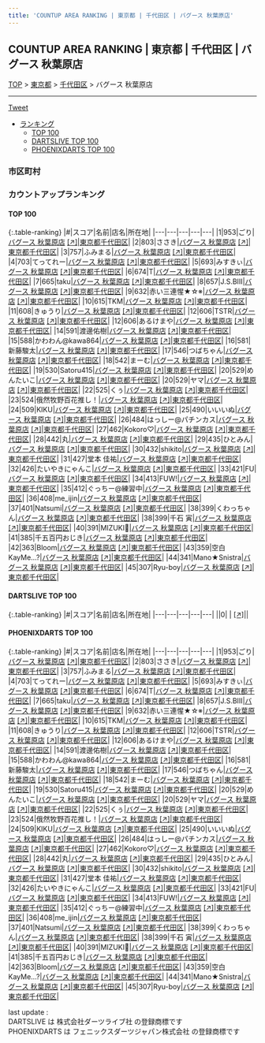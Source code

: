```yaml
---
title: 'COUNTUP AREA RANKING | 東京都 | 千代田区 | バグース 秋葉原店'
---
```

## COUNTUP AREA RANKING | 東京都 | 千代田区 | バグース 秋葉原店

[TOP](/darts/rank/) > [東京都](/darts/rank/東京都/) > [千代田区](/darts/rank/東京都/千代田区/) > バグース 秋葉原店

___

<a href="https://twitter.com/share?ref_src=twsrc%5Etfw" data-text="COUNTUP AREA RANKING | 東京都千代田区バグース 秋葉原店" class="twitter-share-button" data-hashtags="DARTSLIVE,PHOENIXDARTS,darts,ダーツ" data-show-count="false">Tweet</a>

* [ランキング](#カウントアップランキング)
    * [TOP 100](#top-100)
    * [DARTSLIVE TOP 100](#dartslive-top-100)
    * [PHOENIXDARTS TOP 100](#phoenixdarts-top-100)

### 市区町村

<ul>

</ul>

### カウントアップランキング

#### TOP 100



{:.table-ranking}
|#|スコア|名前|店名|所在地|
|---|---|---|---|---|
|1|953|<span class="rank-name-pd">ごり</span>|<a href="/darts/rank/shops/9808.html">バグース 秋葉原店</a> <a href="https://vs.phoenixdarts.com/jp/shop/shopDetailInfo/s_9808?s_seq=9808">[↗]</a>|<a href="/darts/rank/東京都/千代田区">東京都千代田区</a>|
|2|803|<span class="rank-name-pd">ささき</span>|<a href="/darts/rank/shops/9808.html">バグース 秋葉原店</a> <a href="https://vs.phoenixdarts.com/jp/shop/shopDetailInfo/s_9808?s_seq=9808">[↗]</a>|<a href="/darts/rank/東京都/千代田区">東京都千代田区</a>|
|3|757|<span class="rank-name-pd">ふみまる</span>|<a href="/darts/rank/shops/9808.html">バグース 秋葉原店</a> <a href="https://vs.phoenixdarts.com/jp/shop/shopDetailInfo/s_9808?s_seq=9808">[↗]</a>|<a href="/darts/rank/東京都/千代田区">東京都千代田区</a>|
|4|703|<span class="rank-name-pd">てってれー</span>|<a href="/darts/rank/shops/9808.html">バグース 秋葉原店</a> <a href="https://vs.phoenixdarts.com/jp/shop/shopDetailInfo/s_9808?s_seq=9808">[↗]</a>|<a href="/darts/rank/東京都/千代田区">東京都千代田区</a>|
|5|693|<span class="rank-name-pd">みすきぃ</span>|<a href="/darts/rank/shops/9808.html">バグース 秋葉原店</a> <a href="https://vs.phoenixdarts.com/jp/shop/shopDetailInfo/s_9808?s_seq=9808">[↗]</a>|<a href="/darts/rank/東京都/千代田区">東京都千代田区</a>|
|6|674|<span class="rank-name-pd">T</span>|<a href="/darts/rank/shops/9808.html">バグース 秋葉原店</a> <a href="https://vs.phoenixdarts.com/jp/shop/shopDetailInfo/s_9808?s_seq=9808">[↗]</a>|<a href="/darts/rank/東京都/千代田区">東京都千代田区</a>|
|7|665|<span class="rank-name-pd">taku</span>|<a href="/darts/rank/shops/9808.html">バグース 秋葉原店</a> <a href="https://vs.phoenixdarts.com/jp/shop/shopDetailInfo/s_9808?s_seq=9808">[↗]</a>|<a href="/darts/rank/東京都/千代田区">東京都千代田区</a>|
|8|657|<span class="rank-name-pd">J.S.BⅢ</span>|<a href="/darts/rank/shops/9808.html">バグース 秋葉原店</a> <a href="https://vs.phoenixdarts.com/jp/shop/shopDetailInfo/s_9808?s_seq=9808">[↗]</a>|<a href="/darts/rank/東京都/千代田区">東京都千代田区</a>|
|9|632|<span class="rank-name-pd">赤い三連惺★☆※</span>|<a href="/darts/rank/shops/9808.html">バグース 秋葉原店</a> <a href="https://vs.phoenixdarts.com/jp/shop/shopDetailInfo/s_9808?s_seq=9808">[↗]</a>|<a href="/darts/rank/東京都/千代田区">東京都千代田区</a>|
|10|615|<span class="rank-name-pd">TKM</span>|<a href="/darts/rank/shops/9808.html">バグース 秋葉原店</a> <a href="https://vs.phoenixdarts.com/jp/shop/shopDetailInfo/s_9808?s_seq=9808">[↗]</a>|<a href="/darts/rank/東京都/千代田区">東京都千代田区</a>|
|11|608|<span class="rank-name-pd">きゅうり</span>|<a href="/darts/rank/shops/9808.html">バグース 秋葉原店</a> <a href="https://vs.phoenixdarts.com/jp/shop/shopDetailInfo/s_9808?s_seq=9808">[↗]</a>|<a href="/darts/rank/東京都/千代田区">東京都千代田区</a>|
|12|606|<span class="rank-name-pd">TSTR</span>|<a href="/darts/rank/shops/9808.html">バグース 秋葉原店</a> <a href="https://vs.phoenixdarts.com/jp/shop/shopDetailInfo/s_9808?s_seq=9808">[↗]</a>|<a href="/darts/rank/東京都/千代田区">東京都千代田区</a>|
|12|606|<span class="rank-name-pd">あるけまや</span>|<a href="/darts/rank/shops/9808.html">バグース 秋葉原店</a> <a href="https://vs.phoenixdarts.com/jp/shop/shopDetailInfo/s_9808?s_seq=9808">[↗]</a>|<a href="/darts/rank/東京都/千代田区">東京都千代田区</a>|
|14|591|<span class="rank-name-pd">渡邊佑樹</span>|<a href="/darts/rank/shops/9808.html">バグース 秋葉原店</a> <a href="https://vs.phoenixdarts.com/jp/shop/shopDetailInfo/s_9808?s_seq=9808">[↗]</a>|<a href="/darts/rank/東京都/千代田区">東京都千代田区</a>|
|15|588|<span class="rank-name-pd">かわわん@kawa864</span>|<a href="/darts/rank/shops/9808.html">バグース 秋葉原店</a> <a href="https://vs.phoenixdarts.com/jp/shop/shopDetailInfo/s_9808?s_seq=9808">[↗]</a>|<a href="/darts/rank/東京都/千代田区">東京都千代田区</a>|
|16|581|<span class="rank-name-pd">新藤駿太</span>|<a href="/darts/rank/shops/9808.html">バグース 秋葉原店</a> <a href="https://vs.phoenixdarts.com/jp/shop/shopDetailInfo/s_9808?s_seq=9808">[↗]</a>|<a href="/darts/rank/東京都/千代田区">東京都千代田区</a>|
|17|546|<span class="rank-name-pd">つばちゃん</span>|<a href="/darts/rank/shops/9808.html">バグース 秋葉原店</a> <a href="https://vs.phoenixdarts.com/jp/shop/shopDetailInfo/s_9808?s_seq=9808">[↗]</a>|<a href="/darts/rank/東京都/千代田区">東京都千代田区</a>|
|18|542|<span class="rank-name-pd">まーむ</span>|<a href="/darts/rank/shops/9808.html">バグース 秋葉原店</a> <a href="https://vs.phoenixdarts.com/jp/shop/shopDetailInfo/s_9808?s_seq=9808">[↗]</a>|<a href="/darts/rank/東京都/千代田区">東京都千代田区</a>|
|19|530|<span class="rank-name-pd">Satoru415</span>|<a href="/darts/rank/shops/9808.html">バグース 秋葉原店</a> <a href="https://vs.phoenixdarts.com/jp/shop/shopDetailInfo/s_9808?s_seq=9808">[↗]</a>|<a href="/darts/rank/東京都/千代田区">東京都千代田区</a>|
|20|529|<span class="rank-name-pd">めんたいこ</span>|<a href="/darts/rank/shops/9808.html">バグース 秋葉原店</a> <a href="https://vs.phoenixdarts.com/jp/shop/shopDetailInfo/s_9808?s_seq=9808">[↗]</a>|<a href="/darts/rank/東京都/千代田区">東京都千代田区</a>|
|20|529|<span class="rank-name-pd">ヤマ</span>|<a href="/darts/rank/shops/9808.html">バグース 秋葉原店</a> <a href="https://vs.phoenixdarts.com/jp/shop/shopDetailInfo/s_9808?s_seq=9808">[↗]</a>|<a href="/darts/rank/東京都/千代田区">東京都千代田区</a>|
|22|525|<span class="rank-name-pd">くぅ</span>|<a href="/darts/rank/shops/9808.html">バグース 秋葉原店</a> <a href="https://vs.phoenixdarts.com/jp/shop/shopDetailInfo/s_9808?s_seq=9808">[↗]</a>|<a href="/darts/rank/東京都/千代田区">東京都千代田区</a>|
|23|524|<span class="rank-name-pd">俄然牧野百花推し！</span>|<a href="/darts/rank/shops/9808.html">バグース 秋葉原店</a> <a href="https://vs.phoenixdarts.com/jp/shop/shopDetailInfo/s_9808?s_seq=9808">[↗]</a>|<a href="/darts/rank/東京都/千代田区">東京都千代田区</a>|
|24|509|<span class="rank-name-pd">KIKU</span>|<a href="/darts/rank/shops/9808.html">バグース 秋葉原店</a> <a href="https://vs.phoenixdarts.com/jp/shop/shopDetailInfo/s_9808?s_seq=9808">[↗]</a>|<a href="/darts/rank/東京都/千代田区">東京都千代田区</a>|
|25|490|<span class="rank-name-pd">いいいぬ</span>|<a href="/darts/rank/shops/9808.html">バグース 秋葉原店</a> <a href="https://vs.phoenixdarts.com/jp/shop/shopDetailInfo/s_9808?s_seq=9808">[↗]</a>|<a href="/darts/rank/東京都/千代田区">東京都千代田区</a>|
|26|484|<span class="rank-name-pd">はっしー@パチンカス</span>|<a href="/darts/rank/shops/9808.html">バグース 秋葉原店</a> <a href="https://vs.phoenixdarts.com/jp/shop/shopDetailInfo/s_9808?s_seq=9808">[↗]</a>|<a href="/darts/rank/東京都/千代田区">東京都千代田区</a>|
|27|462|<span class="rank-name-pd">Kokoro♡</span>|<a href="/darts/rank/shops/9808.html">バグース 秋葉原店</a> <a href="https://vs.phoenixdarts.com/jp/shop/shopDetailInfo/s_9808?s_seq=9808">[↗]</a>|<a href="/darts/rank/東京都/千代田区">東京都千代田区</a>|
|28|442|<span class="rank-name-pd">丸</span>|<a href="/darts/rank/shops/9808.html">バグース 秋葉原店</a> <a href="https://vs.phoenixdarts.com/jp/shop/shopDetailInfo/s_9808?s_seq=9808">[↗]</a>|<a href="/darts/rank/東京都/千代田区">東京都千代田区</a>|
|29|435|<span class="rank-name-pd">ひとみん</span>|<a href="/darts/rank/shops/9808.html">バグース 秋葉原店</a> <a href="https://vs.phoenixdarts.com/jp/shop/shopDetailInfo/s_9808?s_seq=9808">[↗]</a>|<a href="/darts/rank/東京都/千代田区">東京都千代田区</a>|
|30|432|<span class="rank-name-pd">shikito</span>|<a href="/darts/rank/shops/9808.html">バグース 秋葉原店</a> <a href="https://vs.phoenixdarts.com/jp/shop/shopDetailInfo/s_9808?s_seq=9808">[↗]</a>|<a href="/darts/rank/東京都/千代田区">東京都千代田区</a>|
|31|427|<span class="rank-name-pd"><span class="pro-icon-pd"></span>堂本 佳祐</span>|<a href="/darts/rank/shops/9808.html">バグース 秋葉原店</a> <a href="https://vs.phoenixdarts.com/jp/shop/shopDetailInfo/s_9808?s_seq=9808">[↗]</a>|<a href="/darts/rank/東京都/千代田区">東京都千代田区</a>|
|32|426|<span class="rank-name-pd">たいやきにゃんこ</span>|<a href="/darts/rank/shops/9808.html">バグース 秋葉原店</a> <a href="https://vs.phoenixdarts.com/jp/shop/shopDetailInfo/s_9808?s_seq=9808">[↗]</a>|<a href="/darts/rank/東京都/千代田区">東京都千代田区</a>|
|33|421|<span class="rank-name-pd">FU</span>|<a href="/darts/rank/shops/9808.html">バグース 秋葉原店</a> <a href="https://vs.phoenixdarts.com/jp/shop/shopDetailInfo/s_9808?s_seq=9808">[↗]</a>|<a href="/darts/rank/東京都/千代田区">東京都千代田区</a>|
|34|413|<span class="rank-name-pd">FUW!</span>|<a href="/darts/rank/shops/9808.html">バグース 秋葉原店</a> <a href="https://vs.phoenixdarts.com/jp/shop/shopDetailInfo/s_9808?s_seq=9808">[↗]</a>|<a href="/darts/rank/東京都/千代田区">東京都千代田区</a>|
|35|412|<span class="rank-name-pd">ぐっちー@練習中</span>|<a href="/darts/rank/shops/9808.html">バグース 秋葉原店</a> <a href="https://vs.phoenixdarts.com/jp/shop/shopDetailInfo/s_9808?s_seq=9808">[↗]</a>|<a href="/darts/rank/東京都/千代田区">東京都千代田区</a>|
|36|408|<span class="rank-name-pd">me_ijin</span>|<a href="/darts/rank/shops/9808.html">バグース 秋葉原店</a> <a href="https://vs.phoenixdarts.com/jp/shop/shopDetailInfo/s_9808?s_seq=9808">[↗]</a>|<a href="/darts/rank/東京都/千代田区">東京都千代田区</a>|
|37|401|<span class="rank-name-pd">Natsumi</span>|<a href="/darts/rank/shops/9808.html">バグース 秋葉原店</a> <a href="https://vs.phoenixdarts.com/jp/shop/shopDetailInfo/s_9808?s_seq=9808">[↗]</a>|<a href="/darts/rank/東京都/千代田区">東京都千代田区</a>|
|38|399|<span class="rank-name-pd">くわっちゃん</span>|<a href="/darts/rank/shops/9808.html">バグース 秋葉原店</a> <a href="https://vs.phoenixdarts.com/jp/shop/shopDetailInfo/s_9808?s_seq=9808">[↗]</a>|<a href="/darts/rank/東京都/千代田区">東京都千代田区</a>|
|38|399|<span class="rank-name-pd">千石 寅</span>|<a href="/darts/rank/shops/9808.html">バグース 秋葉原店</a> <a href="https://vs.phoenixdarts.com/jp/shop/shopDetailInfo/s_9808?s_seq=9808">[↗]</a>|<a href="/darts/rank/東京都/千代田区">東京都千代田区</a>|
|40|391|<span class="rank-name-pd">MIZUKI💜</span>|<a href="/darts/rank/shops/9808.html">バグース 秋葉原店</a> <a href="https://vs.phoenixdarts.com/jp/shop/shopDetailInfo/s_9808?s_seq=9808">[↗]</a>|<a href="/darts/rank/東京都/千代田区">東京都千代田区</a>|
|41|385|<span class="rank-name-pd">千五百円おじき</span>|<a href="/darts/rank/shops/9808.html">バグース 秋葉原店</a> <a href="https://vs.phoenixdarts.com/jp/shop/shopDetailInfo/s_9808?s_seq=9808">[↗]</a>|<a href="/darts/rank/東京都/千代田区">東京都千代田区</a>|
|42|363|<span class="rank-name-pd">Bloom</span>|<a href="/darts/rank/shops/9808.html">バグース 秋葉原店</a> <a href="https://vs.phoenixdarts.com/jp/shop/shopDetailInfo/s_9808?s_seq=9808">[↗]</a>|<a href="/darts/rank/東京都/千代田区">東京都千代田区</a>|
|43|359|<span class="rank-name-pd">空白KayMe...?</span>|<a href="/darts/rank/shops/9808.html">バグース 秋葉原店</a> <a href="https://vs.phoenixdarts.com/jp/shop/shopDetailInfo/s_9808?s_seq=9808">[↗]</a>|<a href="/darts/rank/東京都/千代田区">東京都千代田区</a>|
|44|341|<span class="rank-name-pd">Mano★Snistra</span>|<a href="/darts/rank/shops/9808.html">バグース 秋葉原店</a> <a href="https://vs.phoenixdarts.com/jp/shop/shopDetailInfo/s_9808?s_seq=9808">[↗]</a>|<a href="/darts/rank/東京都/千代田区">東京都千代田区</a>|
|45|307|<span class="rank-name-pd">Ryu-boy</span>|<a href="/darts/rank/shops/9808.html">バグース 秋葉原店</a> <a href="https://vs.phoenixdarts.com/jp/shop/shopDetailInfo/s_9808?s_seq=9808">[↗]</a>|<a href="/darts/rank/東京都/千代田区">東京都千代田区</a>|


#### DARTSLIVE TOP 100



{:.table-ranking}
|#|スコア|名前|店名|所在地|
|---|---|---|---|---|
||0|<span class="rank-name-dl"> </span>|<a href="/darts/rank/shops/.html"></a> <a href="">[↗]</a>|<a href="/darts/rank//"></a>|


#### PHOENIXDARTS TOP 100



{:.table-ranking}
|#|スコア|名前|店名|所在地|
|---|---|---|---|---|
|1|953|<span class="rank-name-pd">ごり</span>|<a href="/darts/rank/shops/9808.html">バグース 秋葉原店</a> <a href="https://vs.phoenixdarts.com/jp/shop/shopDetailInfo/s_9808?s_seq=9808">[↗]</a>|<a href="/darts/rank/東京都/千代田区">東京都千代田区</a>|
|2|803|<span class="rank-name-pd">ささき</span>|<a href="/darts/rank/shops/9808.html">バグース 秋葉原店</a> <a href="https://vs.phoenixdarts.com/jp/shop/shopDetailInfo/s_9808?s_seq=9808">[↗]</a>|<a href="/darts/rank/東京都/千代田区">東京都千代田区</a>|
|3|757|<span class="rank-name-pd">ふみまる</span>|<a href="/darts/rank/shops/9808.html">バグース 秋葉原店</a> <a href="https://vs.phoenixdarts.com/jp/shop/shopDetailInfo/s_9808?s_seq=9808">[↗]</a>|<a href="/darts/rank/東京都/千代田区">東京都千代田区</a>|
|4|703|<span class="rank-name-pd">てってれー</span>|<a href="/darts/rank/shops/9808.html">バグース 秋葉原店</a> <a href="https://vs.phoenixdarts.com/jp/shop/shopDetailInfo/s_9808?s_seq=9808">[↗]</a>|<a href="/darts/rank/東京都/千代田区">東京都千代田区</a>|
|5|693|<span class="rank-name-pd">みすきぃ</span>|<a href="/darts/rank/shops/9808.html">バグース 秋葉原店</a> <a href="https://vs.phoenixdarts.com/jp/shop/shopDetailInfo/s_9808?s_seq=9808">[↗]</a>|<a href="/darts/rank/東京都/千代田区">東京都千代田区</a>|
|6|674|<span class="rank-name-pd">T</span>|<a href="/darts/rank/shops/9808.html">バグース 秋葉原店</a> <a href="https://vs.phoenixdarts.com/jp/shop/shopDetailInfo/s_9808?s_seq=9808">[↗]</a>|<a href="/darts/rank/東京都/千代田区">東京都千代田区</a>|
|7|665|<span class="rank-name-pd">taku</span>|<a href="/darts/rank/shops/9808.html">バグース 秋葉原店</a> <a href="https://vs.phoenixdarts.com/jp/shop/shopDetailInfo/s_9808?s_seq=9808">[↗]</a>|<a href="/darts/rank/東京都/千代田区">東京都千代田区</a>|
|8|657|<span class="rank-name-pd">J.S.BⅢ</span>|<a href="/darts/rank/shops/9808.html">バグース 秋葉原店</a> <a href="https://vs.phoenixdarts.com/jp/shop/shopDetailInfo/s_9808?s_seq=9808">[↗]</a>|<a href="/darts/rank/東京都/千代田区">東京都千代田区</a>|
|9|632|<span class="rank-name-pd">赤い三連惺★☆※</span>|<a href="/darts/rank/shops/9808.html">バグース 秋葉原店</a> <a href="https://vs.phoenixdarts.com/jp/shop/shopDetailInfo/s_9808?s_seq=9808">[↗]</a>|<a href="/darts/rank/東京都/千代田区">東京都千代田区</a>|
|10|615|<span class="rank-name-pd">TKM</span>|<a href="/darts/rank/shops/9808.html">バグース 秋葉原店</a> <a href="https://vs.phoenixdarts.com/jp/shop/shopDetailInfo/s_9808?s_seq=9808">[↗]</a>|<a href="/darts/rank/東京都/千代田区">東京都千代田区</a>|
|11|608|<span class="rank-name-pd">きゅうり</span>|<a href="/darts/rank/shops/9808.html">バグース 秋葉原店</a> <a href="https://vs.phoenixdarts.com/jp/shop/shopDetailInfo/s_9808?s_seq=9808">[↗]</a>|<a href="/darts/rank/東京都/千代田区">東京都千代田区</a>|
|12|606|<span class="rank-name-pd">TSTR</span>|<a href="/darts/rank/shops/9808.html">バグース 秋葉原店</a> <a href="https://vs.phoenixdarts.com/jp/shop/shopDetailInfo/s_9808?s_seq=9808">[↗]</a>|<a href="/darts/rank/東京都/千代田区">東京都千代田区</a>|
|12|606|<span class="rank-name-pd">あるけまや</span>|<a href="/darts/rank/shops/9808.html">バグース 秋葉原店</a> <a href="https://vs.phoenixdarts.com/jp/shop/shopDetailInfo/s_9808?s_seq=9808">[↗]</a>|<a href="/darts/rank/東京都/千代田区">東京都千代田区</a>|
|14|591|<span class="rank-name-pd">渡邊佑樹</span>|<a href="/darts/rank/shops/9808.html">バグース 秋葉原店</a> <a href="https://vs.phoenixdarts.com/jp/shop/shopDetailInfo/s_9808?s_seq=9808">[↗]</a>|<a href="/darts/rank/東京都/千代田区">東京都千代田区</a>|
|15|588|<span class="rank-name-pd">かわわん@kawa864</span>|<a href="/darts/rank/shops/9808.html">バグース 秋葉原店</a> <a href="https://vs.phoenixdarts.com/jp/shop/shopDetailInfo/s_9808?s_seq=9808">[↗]</a>|<a href="/darts/rank/東京都/千代田区">東京都千代田区</a>|
|16|581|<span class="rank-name-pd">新藤駿太</span>|<a href="/darts/rank/shops/9808.html">バグース 秋葉原店</a> <a href="https://vs.phoenixdarts.com/jp/shop/shopDetailInfo/s_9808?s_seq=9808">[↗]</a>|<a href="/darts/rank/東京都/千代田区">東京都千代田区</a>|
|17|546|<span class="rank-name-pd">つばちゃん</span>|<a href="/darts/rank/shops/9808.html">バグース 秋葉原店</a> <a href="https://vs.phoenixdarts.com/jp/shop/shopDetailInfo/s_9808?s_seq=9808">[↗]</a>|<a href="/darts/rank/東京都/千代田区">東京都千代田区</a>|
|18|542|<span class="rank-name-pd">まーむ</span>|<a href="/darts/rank/shops/9808.html">バグース 秋葉原店</a> <a href="https://vs.phoenixdarts.com/jp/shop/shopDetailInfo/s_9808?s_seq=9808">[↗]</a>|<a href="/darts/rank/東京都/千代田区">東京都千代田区</a>|
|19|530|<span class="rank-name-pd">Satoru415</span>|<a href="/darts/rank/shops/9808.html">バグース 秋葉原店</a> <a href="https://vs.phoenixdarts.com/jp/shop/shopDetailInfo/s_9808?s_seq=9808">[↗]</a>|<a href="/darts/rank/東京都/千代田区">東京都千代田区</a>|
|20|529|<span class="rank-name-pd">めんたいこ</span>|<a href="/darts/rank/shops/9808.html">バグース 秋葉原店</a> <a href="https://vs.phoenixdarts.com/jp/shop/shopDetailInfo/s_9808?s_seq=9808">[↗]</a>|<a href="/darts/rank/東京都/千代田区">東京都千代田区</a>|
|20|529|<span class="rank-name-pd">ヤマ</span>|<a href="/darts/rank/shops/9808.html">バグース 秋葉原店</a> <a href="https://vs.phoenixdarts.com/jp/shop/shopDetailInfo/s_9808?s_seq=9808">[↗]</a>|<a href="/darts/rank/東京都/千代田区">東京都千代田区</a>|
|22|525|<span class="rank-name-pd">くぅ</span>|<a href="/darts/rank/shops/9808.html">バグース 秋葉原店</a> <a href="https://vs.phoenixdarts.com/jp/shop/shopDetailInfo/s_9808?s_seq=9808">[↗]</a>|<a href="/darts/rank/東京都/千代田区">東京都千代田区</a>|
|23|524|<span class="rank-name-pd">俄然牧野百花推し！</span>|<a href="/darts/rank/shops/9808.html">バグース 秋葉原店</a> <a href="https://vs.phoenixdarts.com/jp/shop/shopDetailInfo/s_9808?s_seq=9808">[↗]</a>|<a href="/darts/rank/東京都/千代田区">東京都千代田区</a>|
|24|509|<span class="rank-name-pd">KIKU</span>|<a href="/darts/rank/shops/9808.html">バグース 秋葉原店</a> <a href="https://vs.phoenixdarts.com/jp/shop/shopDetailInfo/s_9808?s_seq=9808">[↗]</a>|<a href="/darts/rank/東京都/千代田区">東京都千代田区</a>|
|25|490|<span class="rank-name-pd">いいいぬ</span>|<a href="/darts/rank/shops/9808.html">バグース 秋葉原店</a> <a href="https://vs.phoenixdarts.com/jp/shop/shopDetailInfo/s_9808?s_seq=9808">[↗]</a>|<a href="/darts/rank/東京都/千代田区">東京都千代田区</a>|
|26|484|<span class="rank-name-pd">はっしー@パチンカス</span>|<a href="/darts/rank/shops/9808.html">バグース 秋葉原店</a> <a href="https://vs.phoenixdarts.com/jp/shop/shopDetailInfo/s_9808?s_seq=9808">[↗]</a>|<a href="/darts/rank/東京都/千代田区">東京都千代田区</a>|
|27|462|<span class="rank-name-pd">Kokoro♡</span>|<a href="/darts/rank/shops/9808.html">バグース 秋葉原店</a> <a href="https://vs.phoenixdarts.com/jp/shop/shopDetailInfo/s_9808?s_seq=9808">[↗]</a>|<a href="/darts/rank/東京都/千代田区">東京都千代田区</a>|
|28|442|<span class="rank-name-pd">丸</span>|<a href="/darts/rank/shops/9808.html">バグース 秋葉原店</a> <a href="https://vs.phoenixdarts.com/jp/shop/shopDetailInfo/s_9808?s_seq=9808">[↗]</a>|<a href="/darts/rank/東京都/千代田区">東京都千代田区</a>|
|29|435|<span class="rank-name-pd">ひとみん</span>|<a href="/darts/rank/shops/9808.html">バグース 秋葉原店</a> <a href="https://vs.phoenixdarts.com/jp/shop/shopDetailInfo/s_9808?s_seq=9808">[↗]</a>|<a href="/darts/rank/東京都/千代田区">東京都千代田区</a>|
|30|432|<span class="rank-name-pd">shikito</span>|<a href="/darts/rank/shops/9808.html">バグース 秋葉原店</a> <a href="https://vs.phoenixdarts.com/jp/shop/shopDetailInfo/s_9808?s_seq=9808">[↗]</a>|<a href="/darts/rank/東京都/千代田区">東京都千代田区</a>|
|31|427|<span class="rank-name-pd"><span class="pro-icon-pd"></span>堂本 佳祐</span>|<a href="/darts/rank/shops/9808.html">バグース 秋葉原店</a> <a href="https://vs.phoenixdarts.com/jp/shop/shopDetailInfo/s_9808?s_seq=9808">[↗]</a>|<a href="/darts/rank/東京都/千代田区">東京都千代田区</a>|
|32|426|<span class="rank-name-pd">たいやきにゃんこ</span>|<a href="/darts/rank/shops/9808.html">バグース 秋葉原店</a> <a href="https://vs.phoenixdarts.com/jp/shop/shopDetailInfo/s_9808?s_seq=9808">[↗]</a>|<a href="/darts/rank/東京都/千代田区">東京都千代田区</a>|
|33|421|<span class="rank-name-pd">FU</span>|<a href="/darts/rank/shops/9808.html">バグース 秋葉原店</a> <a href="https://vs.phoenixdarts.com/jp/shop/shopDetailInfo/s_9808?s_seq=9808">[↗]</a>|<a href="/darts/rank/東京都/千代田区">東京都千代田区</a>|
|34|413|<span class="rank-name-pd">FUW!</span>|<a href="/darts/rank/shops/9808.html">バグース 秋葉原店</a> <a href="https://vs.phoenixdarts.com/jp/shop/shopDetailInfo/s_9808?s_seq=9808">[↗]</a>|<a href="/darts/rank/東京都/千代田区">東京都千代田区</a>|
|35|412|<span class="rank-name-pd">ぐっちー@練習中</span>|<a href="/darts/rank/shops/9808.html">バグース 秋葉原店</a> <a href="https://vs.phoenixdarts.com/jp/shop/shopDetailInfo/s_9808?s_seq=9808">[↗]</a>|<a href="/darts/rank/東京都/千代田区">東京都千代田区</a>|
|36|408|<span class="rank-name-pd">me_ijin</span>|<a href="/darts/rank/shops/9808.html">バグース 秋葉原店</a> <a href="https://vs.phoenixdarts.com/jp/shop/shopDetailInfo/s_9808?s_seq=9808">[↗]</a>|<a href="/darts/rank/東京都/千代田区">東京都千代田区</a>|
|37|401|<span class="rank-name-pd">Natsumi</span>|<a href="/darts/rank/shops/9808.html">バグース 秋葉原店</a> <a href="https://vs.phoenixdarts.com/jp/shop/shopDetailInfo/s_9808?s_seq=9808">[↗]</a>|<a href="/darts/rank/東京都/千代田区">東京都千代田区</a>|
|38|399|<span class="rank-name-pd">くわっちゃん</span>|<a href="/darts/rank/shops/9808.html">バグース 秋葉原店</a> <a href="https://vs.phoenixdarts.com/jp/shop/shopDetailInfo/s_9808?s_seq=9808">[↗]</a>|<a href="/darts/rank/東京都/千代田区">東京都千代田区</a>|
|38|399|<span class="rank-name-pd">千石 寅</span>|<a href="/darts/rank/shops/9808.html">バグース 秋葉原店</a> <a href="https://vs.phoenixdarts.com/jp/shop/shopDetailInfo/s_9808?s_seq=9808">[↗]</a>|<a href="/darts/rank/東京都/千代田区">東京都千代田区</a>|
|40|391|<span class="rank-name-pd">MIZUKI💜</span>|<a href="/darts/rank/shops/9808.html">バグース 秋葉原店</a> <a href="https://vs.phoenixdarts.com/jp/shop/shopDetailInfo/s_9808?s_seq=9808">[↗]</a>|<a href="/darts/rank/東京都/千代田区">東京都千代田区</a>|
|41|385|<span class="rank-name-pd">千五百円おじき</span>|<a href="/darts/rank/shops/9808.html">バグース 秋葉原店</a> <a href="https://vs.phoenixdarts.com/jp/shop/shopDetailInfo/s_9808?s_seq=9808">[↗]</a>|<a href="/darts/rank/東京都/千代田区">東京都千代田区</a>|
|42|363|<span class="rank-name-pd">Bloom</span>|<a href="/darts/rank/shops/9808.html">バグース 秋葉原店</a> <a href="https://vs.phoenixdarts.com/jp/shop/shopDetailInfo/s_9808?s_seq=9808">[↗]</a>|<a href="/darts/rank/東京都/千代田区">東京都千代田区</a>|
|43|359|<span class="rank-name-pd">空白KayMe...?</span>|<a href="/darts/rank/shops/9808.html">バグース 秋葉原店</a> <a href="https://vs.phoenixdarts.com/jp/shop/shopDetailInfo/s_9808?s_seq=9808">[↗]</a>|<a href="/darts/rank/東京都/千代田区">東京都千代田区</a>|
|44|341|<span class="rank-name-pd">Mano★Snistra</span>|<a href="/darts/rank/shops/9808.html">バグース 秋葉原店</a> <a href="https://vs.phoenixdarts.com/jp/shop/shopDetailInfo/s_9808?s_seq=9808">[↗]</a>|<a href="/darts/rank/東京都/千代田区">東京都千代田区</a>|
|45|307|<span class="rank-name-pd">Ryu-boy</span>|<a href="/darts/rank/shops/9808.html">バグース 秋葉原店</a> <a href="https://vs.phoenixdarts.com/jp/shop/shopDetailInfo/s_9808?s_seq=9808">[↗]</a>|<a href="/darts/rank/東京都/千代田区">東京都千代田区</a>|


<div class="footer border-top border-gray-light mt-5 pt-3 text-right text-gray">
    last update : <span style="font-weight: italic" id="foot_last_modified"></span><br />
    DARTSLIVE は 株式会社ダーツライブ社 の登録商標です<br />
    PHOENIXDARTS は フェニックスダーツジャパン株式会社 の登録商標です<br />
</div>

<script src="https://cdnjs.cloudflare.com/ajax/libs/jquery.tablesorter/2.31.3/js/jquery.tablesorter.min.js" integrity="sha512-qzgd5cYSZcosqpzpn7zF2ZId8f/8CHmFKZ8j7mU4OUXTNRd5g+ZHBPsgKEwoqxCtdQvExE5LprwwPAgoicguNg==" crossorigin="anonymous" referrerpolicy="no-referrer"></script>
<link rel="stylesheet" href="https://cdnjs.cloudflare.com/ajax/libs/jquery.tablesorter/2.31.3/css/theme.default.min.css" integrity="sha512-wghhOJkjQX0Lh3NSWvNKeZ0ZpNn+SPVXX1Qyc9OCaogADktxrBiBdKGDoqVUOyhStvMBmJQ8ZdMHiR3wuEq8+w==" crossorigin="anonymous" referrerpolicy="no-referrer" />
<script>
$(function() {
    $(".table-ranking").tablesorter({sortList:[[0, 0]]});
    $("#foot_last_modified").text(formatDate(new Date(document.lastModified), 'yyyy-MM-dd HH:mm:ss'));
});
</script>

<script async src="https://platform.twitter.com/widgets.js" charset="utf-8"></script>